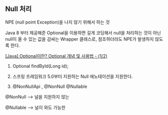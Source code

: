 ## Null 처리

NPE (null point Exception)을 나지 않기 위해서 하는 것

Java 8 부터 제공해준 Optional을 이용하면 길게 코딩해서 null을 처리하는 것이 아닌 null이 올 수 있는 값을 감싸는 Wrapper 클래스로, 참조하더라도 NPE가 발생하지 않도록 한다.

[[Java] Optional이란? Optional 개념 및 사용법 - (1/2)](https://mangkyu.tistory.com/70)

1. Optional<Post> findById(Long id);

1. 스프링 프레임워크 5.0부터 지원하는 Null 애노테이션을 지원한다.
2. @NonNullApi , @NonNull @Nullable

@NonNull  —> 널을 지원하지 않는 

@Nullable —> 널이 와도 가능한
